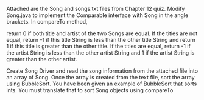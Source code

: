 Attached are the Song and songs.txt files from Chapter 12 quiz.  Modify Song.java to implement the Comparable interface with Song in the angle brackets.  In compareTo method,

return 0 if both title and artist of the two Songs are equal.   If the titles are not equal, return -1 if this title String is less than the other title String and return 1 if this title is greater than the other title.  If the titles are equal, return -1 if the artist String is less than the other artist String and 1 if the artist String is greater than the other artist.

Create Song Driver and read the song information from the attached file into an array of Song.  Once the array is created from the text file, sort the array using BubbleSort.  You have been given an example of BubbleSort that sorts ints.  You must translate that to sort Song objects using compareTo
